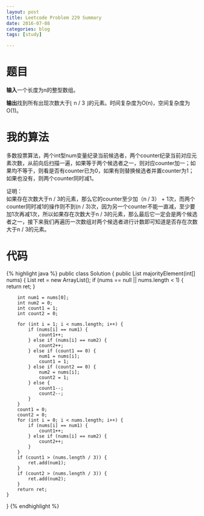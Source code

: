```yaml
---
layout: post
title: Leetcode Problem 229 Summary
date: 2016-07-08
categories: blog
tags: [study]

---
```


# 题目

**输入**一个长度为n的整型数组。

**输出**找到所有出现次数大于⌊ n / 3 ⌋的元素。时间复杂度为O(n)，空间复杂度为O(1)。

# 我的算法

多数投票算法，两个int型num变量纪录当前候选者，两个counter纪录当前对应元素次数，从前向后扫描一遍，如果等于两个候选者之一，则对应counter加一；如果均不等于，则看是否有counter已为0，如果有则替换候选者并置counter为1；如果也没有，则两个counter同时减1。

证明：  
如果存在次数大于n / 3的元素，那么它的counter至少加（n / 3） + 1次，而两个counter同时减1的操作则不到(n / 3)次，因为另一个counter不能一直减，至少要加1次再减1次，所以如果存在次数大于n / 3的元素，那么最后它一定会是两个候选者之一，接下来我们再遍历一次数组对两个候选者进行计数即可知道是否存在次数大于n / 3的元素。

# 代码

{% highlight java %}
public class Solution {
    public List<Integer> majorityElement(int[] nums) {
        List<Integer> ret = new ArrayList<Integer>();
        if (nums == null || nums.length < 1) {
            return ret;
        }
        
        int num1 = nums[0];
        int num2 = 0;
        int count1 = 1;
        int count2 = 0;
        
        for (int i = 1; i < nums.length; i++) {
            if (nums[i] == num1) {
                count1++;
            } else if (nums[i] == num2) {
                count2++;
            } else if (count1 == 0) {
                num1 = nums[i];
                count1 = 1;
            } else if (count2 == 0) {
                num2 = nums[i];
                count2 = 1;
            } else {
                count1--;
                count2--;
            }
        }
        count1 = 0;
        count2 = 0;
        for (int i = 0; i < nums.length; i++) {
            if (nums[i] == num1) {
                count1++;
            } else if (nums[i] == num2) {
                count2++;
            }
        }
        if (count1 > (nums.length / 3)) {
            ret.add(num1);
        }
        if (count2 > (nums.length / 3)) {
            ret.add(num2);
        }
        return ret;
    }
}
{% endhighlight %}